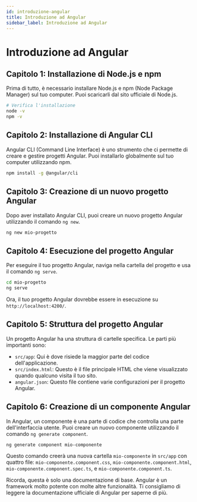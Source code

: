 ```yaml
---
id: introduzione-angular
title: Introduzione ad Angular
sidebar_label: Introduzione ad Angular
---
```


# Introduzione ad Angular

## Capitolo 1: Installazione di Node.js e npm

Prima di tutto, è necessario installare Node.js e npm (Node Package Manager) sul tuo computer. Puoi scaricarli dal sito ufficiale di Node.js.

```bash
# Verifica l'installazione
node -v
npm -v
```

## Capitolo 2: Installazione di Angular CLI

Angular CLI (Command Line Interface) è uno strumento che ci permette di creare e gestire progetti Angular. Puoi installarlo globalmente sul tuo computer utilizzando npm.

```bash
npm install -g @angular/cli
```

## Capitolo 3: Creazione di un nuovo progetto Angular

Dopo aver installato Angular CLI, puoi creare un nuovo progetto Angular utilizzando il comando `ng new`.

```bash
ng new mio-progetto
```

## Capitolo 4: Esecuzione del progetto Angular

Per eseguire il tuo progetto Angular, naviga nella cartella del progetto e usa il comando `ng serve`.

```bash
cd mio-progetto
ng serve
```

Ora, il tuo progetto Angular dovrebbe essere in esecuzione su `http://localhost:4200/`.

## Capitolo 5: Struttura del progetto Angular

Un progetto Angular ha una struttura di cartelle specifica. Le parti più importanti sono:

- `src/app`: Qui è dove risiede la maggior parte del codice dell'applicazione.
- `src/index.html`: Questo è il file principale HTML che viene visualizzato quando qualcuno visita il tuo sito.
- `angular.json`: Questo file contiene varie configurazioni per il progetto Angular.

## Capitolo 6: Creazione di un componente Angular

In Angular, un componente è una parte di codice che controlla una parte dell'interfaccia utente. Puoi creare un nuovo componente utilizzando il comando `ng generate component`.

```bash
ng generate component mio-componente
```

Questo comando creerà una nuova cartella `mio-componente` in `src/app` con quattro file: `mio-componente.component.css`, `mio-componente.component.html`, `mio-componente.component.spec.ts`, e `mio-componente.component.ts`.

Ricorda, questa è solo una documentazione di base. Angular è un framework molto potente con molte altre funzionalità. Ti consigliamo di leggere la documentazione ufficiale di Angular per saperne di più.